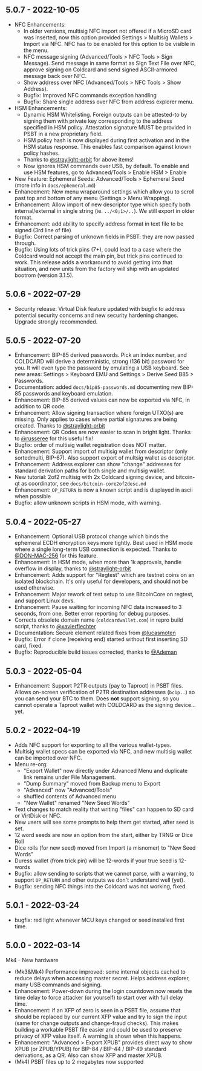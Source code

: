 ## 5.0.7 - 2022-10-05

- NFC Enhancements: 
    - In older versions, multisig NFC import not offered if a MicroSD card was
      inserted, now this option provided Settings > Multisig Wallets > Import via NFC. NFC has
      to be enabled for this option to be visible in the menu.
    - NFC message signing (Advanced/Tools > NFC Tools > Sign Message). Send message
      in same format as Sign Text File over NFC, approve signing on Coldcard and send signed
      ASCII-armored message back over NFC.
    - Show address over NFC (Advanced/Tools > NFC Tools > Show Address).
    - Bugfix: Improved NFC commands exception handling 
    - Bugfix: Share single address over NFC from address explorer menu.
- HSM Enhancements: 
    - Dynamic HSM Whitelisting. Foreign outputs can be attested-to by signing them with
      private key corresponding to the address specified in HSM policy. Attestation
      signature MUST be provided in PSBT in a new proprietary field.
    - HSM policy hash is now displayed during first activation and in the HSM status
      response. This enables fast comparison against known policy hashes.
    - Thanks to [@straylight-orbit](https://github.com/straylight-orbit) for above items!
    - Now ignores HSM commands over USB, by default. To enable and use HSM features,
      go to Advanced/Tools > Enable HSM > Enable
- New Feature: Ephemeral Seeds: Advanced/Tools > Ephemeral Seed (more info in `docs/ephemeral.md`)
- Enhancement: New menu wraparound settings which allow you to scroll past top and bottom of 
  any menu (Settings > Menu Wrapping).
- Enhancement: Allow import of new descriptor type which specify both internal/external
  in single string (ie. `../<0;1>/..`). We still export in older format.
- Enhancement: add ability to specify address format in text file to be signed (3rd line of file)
- Bugfix: Correct parsing of unknown fields in PSBT: they are now passed through.
- Bugfix: Using lots of trick pins (7+), could lead to a case where the Coldcard would
  not accept the main pin, but trick pins continued to work. This release adds a
  workaround to avoid getting into that situation, and new units from the factory will
  ship with an updated bootrom (version 3.1.5).

## 5.0.6 - 2022-07-29

- Security release: Virtual Disk feature updated with bugfix to address potential security
  concerns and new security hardening changes. Upgrade strongly recommended.

## 5.0.5 - 2022-07-20

- Enhancement: BIP-85 derived passwords. Pick an index number, and COLDCARD will derive
  a deterministic, strong (136 bit) password for you. It will even type the password by
  emulating a USB keyboard. See new areas: Settings > Keyboard EMU and
  Settings > Derive Seed B85 > Passwords.
- Documentation: added `docs/bip85-passwords.md` documenting new BIP-85 passwords and
  keyboard emulation.
- Enhancement: BIP-85 derived values can now be exported via NFC, in addition to QR code.
- Enhancement: Allow signing transaction where foreign UTXO(s) are missing.
  Only applies to cases where partial signatures are being created.
  Thanks to [@straylight-orbit](https://github.com/straylight-orbit)
- Enhancement: QR Codes are now easier to scan in bright light. Thanks
  to [@russeree](https://github.com/russeree) for this useful fix!
- Bugfix: order of multisig wallet registration does NOT matter.
- Enhancement: Support import of multisig wallet from descriptor (only sortedmulti, BIP-67).
  Also support export of multsig wallet as descriptor.
- Enhancement: Address explorer can show "change" addresses for standard derivation paths
  for both single and multisig wallet.
- New tutorial: 2of2 multisig with 2x Coldcard signing device, and bitcoin-qt as
  coordinator, see `docs/bitcoin-core2of2desc.md`
- Enhancement: `OP_RETURN` is now a known script and is displayed in ascii when possible
- Bugfix: allow unknown scripts in HSM mode, with warning.

## 5.0.4 - 2022-05-27

- Enhancement: Optional USB protocol change which binds the ephemeral ECDH encryption 
  keys more tightly. Best used in HSM mode where a single long-term USB connection is
  expected. Thanks to [@DON-MAC-256](https://github.com/DON-MAC-256) for this feature.
- Enhancement: In HSM mode, when more than 1k approvals, handle overflow in display,
  thanks to [@straylight-orbit](https://github.com/straylight-orbit)
- Enhancement: Adds support for "Regtest" which are testnet coins on an isolated blockchain.
  It's only useful for developers, and should not be used otherwise.
- Enhancement: Major rework of test setup to use BitcoinCore on regtest, and support Linux devs.
- Enhancement: Pause waiting for incoming NFC data increased to 3 seconds, from one. Better 
  error reporting for debug purposes.
- Corrects obsolete domain name (`coldcardwallet.com`) in repro build script, thanks to
  [@xavierfiechter](https://github.com/xavierfiechter)
- Documentation: Secure element related fixes from [@lucasmoten](https://github.com/lucasmoten)
- Bugfix: Error if clone (receiving end) started without first inserting SD card, fixed.
- Bugfix: Reproducible build issues corrected, thanks to [@Ademan](https://github.com/Ademan)

## 5.0.3 - 2022-05-04

- Enhancement: Support P2TR outputs (pay to Taproot) in PSBT files. Allows
  on-screen verification of P2TR destination addresses (`bc1p..`) so you can send
  your BTC to them. Does **not** support signing, so you cannot operate a Taproot
  wallet with COLDCARD as the signing device... yet.

## 5.0.2 - 2022-04-19

- Adds NFC support for exporting to all the various wallet-types.
- Multisig wallet specs can be exported via NFC, and new multisig wallet can be imported over NFC.
- Menu re-org: 
    - "Export Wallet" now directly under Advanced Menu and
      duplicate link remains under File Management.
    - "Dump Summary" moved from Backup menu to Export
    - "Advanced" now "Advanced/Tools"
    - shuffled contents of Advanced menu
    - "New Wallet" renamed "New Seed Words"
- Text changes to match reality that writing "files" can happen to SD card or VirtDisk or NFC.
- New users will see some prompts to help them get started, after seed is set.
- 12 word seeds are now an option from the start, either by TRNG or Dice Roll
- Dice rolls (for new seed) moved from Import (a misnomer) to "New Seed Words"
- Duress wallet (from trick pin) will be 12-words if your true seed is 12-words
- Bugfix: allow sending to scripts that we cannot parse, with a warning, to support
  `OP_RETURN` and other outputs we don't understand well (yet).
- Bugfix: sending NFC things into the Coldcard was not working, fixed.


## 5.0.1 - 2022-03-24

- bugfix: red light whenever MCU keys changed or seed installed first time.

## 5.0.0 - 2022-03-14

Mk4 - New hardware

- (Mk3&Mk4) Performance improved: some internal objects cached to reduce delays when
  accessing master secret. Helps address explorer, many USB commands and signing.
- Enhancement: Power-down during the login countdown now resets the time delay to force 
  attacker (or yourself) to start over with full delay time.
- Enhancement: if an XFP of zero is seen in a PSBT file, assume that should be replaced by
  our current XFP value and try to sign the input (same for change outputs and change-fraud
  checks). This makes building a workable PSBT file easier and could be used to preserve
  privacy of XFP value itself. A warning is shown when this happens.
- Enhancement: "Advanced > Export XPUB" provides direct way to show XPUB (or ZPUB/YPUB) for
  BIP-84 / BIP-44 / BIP-49 standard derivations, as a QR. Also can show XFP and master XPUB.
- (Mk4) PSBT files up to 2 megabytes now supported
